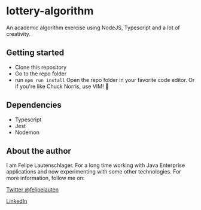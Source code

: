 # lottery-algorithm
An academic algorithm exercise using NodeJS, Typescript and a lot of creativity.

## Getting started
- Clone this repository
- Go to the repo folder
- run `npm run install`
Open the repo folder in your favorite code editor. Or if you're like Chuck Norris, use VIM! :eyes:

## Dependencies
- Typescript
- Jest
- Nodemon

## About the author
I am Felipe Lautenschlager. For a long time working with Java Enterprise applications and now experimenting with some other technologies.
For more information, follow me on:

[Twitter @felipelauten](https://twitter.com/felipelauten)

[LinkedIn](https://linkedin.com/in/felipelauten)
